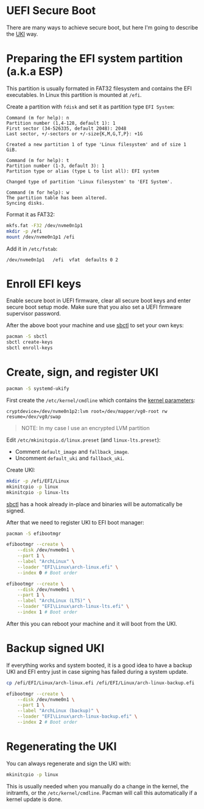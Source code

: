# UEFI Secure Boot

There are many ways to achieve secure boot, but here I'm going to describe
the [UKI] way.

# Preparing the EFI system partition (a.k.a ESP)

This partition is usually formated in FAT32 filesystem and contains the EFI
executables. In Linux this partition is mounted at `/efi`.

Create a partition with `fdisk` and set it as partition type `EFI System`:

```
Command (m for help): n
Partition number (1,4-128, default 1): 1
First sector (34-526335, default 2048): 2048
Last sector, +/-sectors or +/-size{K,M,G,T,P}: +1G

Created a new partition 1 of type 'Linux filesystem' and of size 1 GiB.

Command (m for help): t
Partition number (1-3, default 3): 1
Partition type or alias (type L to list all): EFI system

Changed type of partition 'Linux filesystem' to 'EFI System'.

Command (m for help): w
The partition table has been altered.
Syncing disks.
```

Format it as FAT32:

```bash
mkfs.fat -F32 /dev/nvme0n1p1
mkdir -p /efi
mount /dev/nvme0n1p1 /efi
```

Add it in `/etc/fstab`:

```
/dev/nvme0n1p1   /efi  vfat  defaults 0 2
```

# Enroll EFI keys

Enable secure boot in UEFI firmware, clear all secure boot keys and enter secure
boot setup mode. Make sure that you also set a UEFI firmware supervisor password.

After the above boot your machine and use [sbctl] to set your own keys:

```bash
pacman -S sbctl
sbctl create-keys
sbctl enroll-keys
```

# Create, sign, and register UKI

```bash
pacman -S systemd-ukify
```

First create the `/etc/kernel/cmdline` which contains the [kernel parameters]:

```
cryptdevice=/dev/nvme0n1p2:lvm root=/dev/mapper/vg0-root rw resume=/dev/vg0/swap
```

> NOTE: In my case I use an encrypted LVM partition

Edit `/etc/mkinitcpio.d/linux.preset` (and `linux-lts.preset`):

* Comment `default_image` and `fallback_image`.
* Uncomment `default_uki` and `fallback_uki`.

Create UKI:

```bash
mkdir -p /efi/EFI/Linux
mkinitcpio -p linux
mkinitcpio -p linux-lts
```

[sbctl] has a hook already in-place and binaries will be automatically be
signed.

After that we need to register UKI to EFI boot manager:

```bash
pacman -S efibootmgr

efibootmgr --create \
    --disk /dev/nvme0n1 \
    --part 1 \
    --label "ArchLinux" \
    --loader "EFI\Linux\arch-linux.efi" \
    --index 0 # Boot order

efibootmgr --create \
    --disk /dev/nvme0n1 \
    --part 1 \
    --label "ArchLinux (LTS)" \
    --loader "EFI\Linux\arch-linux-lts.efi" \
    --index 1 # Boot order
```

After this you can reboot your machine and it will boot from the UKI.

# Backup signed UKI

If everything works and system booted, it is a good idea to have a backup UKI
and EFI entry just in case signing has failed during a system update.

```bash
cp /efi/EFI/Linux/arch-linux.efi /efi/EFI/Linux/arch-linux-backup.efi

efibootmgr --create \
    --disk /dev/nvme0n1 \
    --part 1 \
    --label "ArchLinux (backup)" \
    --loader "EFI\Linux\arch-linux-backup.efi" \
    --index 2 # Boot order
```

# Regenerating the UKI

You can always regenerate and sign the UKI with:

```bash
mkinitcpio -p linux
```

This is usually needed when you manually do a change in the kernel, the
initramfs, or the `/etc/kernel/cmdline`. Pacman will call this automatically
if a kernel update is done.


[sbctl]: https://github.com/Foxboron/sbctl
[kernel parameters]: https://wiki.archlinux.org/index.php/kernel_parameters
[UKI]: https://wiki.archlinux.org/title/Unified_kernel_image
